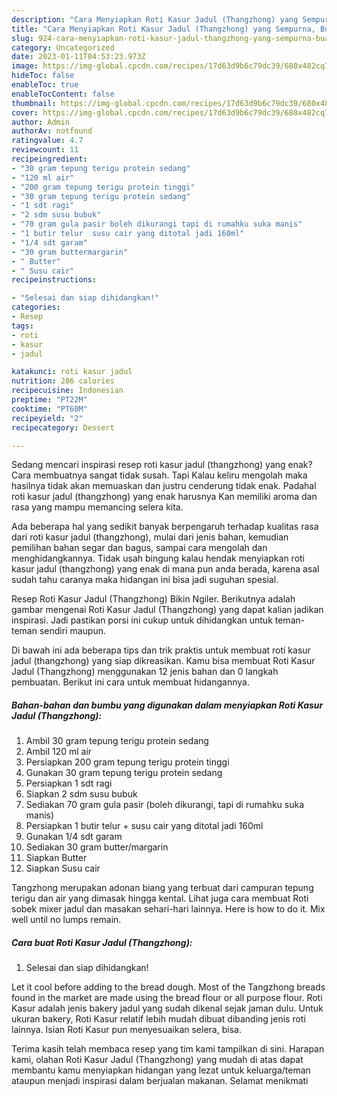```yaml
---
description: "Cara Menyiapkan Roti Kasur Jadul (Thangzhong) yang Sempurna, Buat Buka Puasa Bikin Ngiler"
title: "Cara Menyiapkan Roti Kasur Jadul (Thangzhong) yang Sempurna, Buat Buka Puasa Bikin Ngiler"
slug: 924-cara-menyiapkan-roti-kasur-jadul-thangzhong-yang-sempurna-buat-buka-puasa-bikin-ngiler
category: Uncategorized
date: 2023-01-11T04:53:23.973Z
image: https://img-global.cpcdn.com/recipes/17d63d9b6c79dc39/680x482cq70/roti-kasur-jadul-thangzhong-foto-resep-utama.jpg
hideToc: false
enableToc: true
enableTocContent: false
thumbnail: https://img-global.cpcdn.com/recipes/17d63d9b6c79dc39/680x482cq70/roti-kasur-jadul-thangzhong-foto-resep-utama.jpg
cover: https://img-global.cpcdn.com/recipes/17d63d9b6c79dc39/680x482cq70/roti-kasur-jadul-thangzhong-foto-resep-utama.jpg
author: Admin
authorAv: notfound
ratingvalue: 4.7
reviewcount: 11
recipeingredient:
- "30 gram tepung terigu protein sedang"
- "120 ml air"
- "200 gram tepung terigu protein tinggi"
- "30 gram tepung terigu protein sedang"
- "1 sdt ragi"
- "2 sdm susu bubuk"
- "70 gram gula pasir boleh dikurangi tapi di rumahku suka manis"
- "1 butir telur  susu cair yang ditotal jadi 160ml"
- "1/4 sdt garam"
- "30 gram buttermargarin"
- " Butter"
- " Susu cair"
recipeinstructions:

- "Selesai dan siap dihidangkan!"
categories:
- Resep
tags:
- roti
- kasur
- jadul

katakunci: roti kasur jadul 
nutrition: 286 calories
recipecuisine: Indonesian
preptime: "PT22M"
cooktime: "PT60M"
recipeyield: "2"
recipecategory: Dessert

---
```



Sedang mencari inspirasi resep roti kasur jadul (thangzhong) yang enak? Cara membuatnya sangat tidak susah. Tapi Kalau keliru mengolah maka hasilnya tidak akan memuaskan dan justru cenderung tidak enak. Padahal roti kasur jadul (thangzhong) yang enak harusnya Kan memiliki aroma dan rasa yang mampu memancing selera kita.


Ada beberapa hal yang sedikit banyak berpengaruh terhadap kualitas rasa dari roti kasur jadul (thangzhong), mulai dari jenis bahan, kemudian pemilihan bahan segar dan bagus, sampai cara mengolah dan menghidangkannya. Tidak usah bingung kalau hendak menyiapkan roti kasur jadul (thangzhong) yang enak di mana pun anda berada, karena asal sudah tahu caranya maka hidangan ini bisa jadi suguhan spesial.

Resep Roti Kasur Jadul (Thangzhong) Bikin Ngiler. Berikutnya adalah gambar mengenai Roti Kasur Jadul (Thangzhong) yang dapat kalian jadikan inspirasi. Jadi pastikan porsi ini cukup untuk dihidangkan untuk teman-teman sendiri maupun.


Di bawah ini ada beberapa tips dan trik praktis untuk membuat roti kasur jadul (thangzhong) yang siap dikreasikan. Kamu bisa membuat Roti Kasur Jadul (Thangzhong) menggunakan 12 jenis bahan dan 0 langkah pembuatan. Berikut ini cara untuk membuat hidangannya.

<!--inarticleads1-->

##### Bahan-bahan dan bumbu yang digunakan dalam menyiapkan Roti Kasur Jadul (Thangzhong):

1. Ambil 30 gram tepung terigu protein sedang
1. Ambil 120 ml air
1. Persiapkan 200 gram tepung terigu protein tinggi
1. Gunakan 30 gram tepung terigu protein sedang
1. Persiapkan 1 sdt ragi
1. Siapkan 2 sdm susu bubuk
1. Sediakan 70 gram gula pasir (boleh dikurangi, tapi di rumahku suka manis)
1. Persiapkan 1 butir telur + susu cair yang ditotal jadi 160ml
1. Gunakan 1/4 sdt garam
1. Sediakan 30 gram butter/margarin
1. Siapkan  Butter
1. Siapkan  Susu cair


Tangzhong merupakan adonan biang yang terbuat dari campuran tepung terigu dan air yang dimasak hingga kental. Lihat juga cara membuat Roti sobek mixer jadul dan masakan sehari-hari lainnya. Here is how to do it. Mix well until no lumps remain. 

<!--inarticleads2-->

##### Cara buat Roti Kasur Jadul (Thangzhong):


1. Selesai dan siap dihidangkan!

Let it cool before adding to the bread dough. Most of the Tangzhong breads found in the market are made using the bread flour or all purpose flour. Roti Kasur adalah jenis bakery jadul yang sudah dikenal sejak jaman dulu. Untuk ukuran bakery, Roti Kasur relatif lebih mudah dibuat dibanding jenis roti lainnya. Isian Roti Kasur pun menyesuaikan selera, bisa. 

Terima kasih telah membaca resep yang tim kami tampilkan di sini. Harapan kami, olahan Roti Kasur Jadul (Thangzhong) yang mudah di atas dapat membantu kamu menyiapkan hidangan yang lezat untuk keluarga/teman ataupun menjadi inspirasi dalam berjualan makanan. Selamat menikmati
